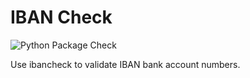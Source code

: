 # IBAN Check

![Python Package Check](https://github.com/thijsj/iban-check/actions/workflows/python-package.yml/badge.svg)

Use ibancheck to validate IBAN bank account numbers.
